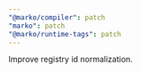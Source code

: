 ```yaml
---
"@marko/compiler": patch
"marko": patch
"@marko/runtime-tags": patch
---
```


Improve registry id normalization.
